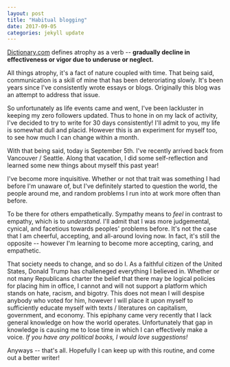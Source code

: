 ```yaml
---
layout: post
title: "Habitual blogging"
date: 2017-09-05
categories: jekyll update
---
```


[Dictionary.com] defines atrophy as a verb -- **gradually decline in effectiveness or vigor due to underuse or neglect.**

All things atrophy, it's a fact of nature coupled with time. That being said, communication is a skill of mine that has been deteroriating slowly. It's been years since I've consistently wrote essays or blogs. Originally this blog was an attempt to address that issue.

So unfortunately as life events came and went, I've been lackluster in keeping my zero followers updated. Thus to hone in on my lack of activity, I've decided to try to write for 30 days consistently! I'll admit to you, my life is somewhat dull and placid. However this is an experiment for myself too, to see how much I can change within a month.

With that being said, today is September 5th. I've recently arrived back from Vancouver / Seattle. Along that vacation, I did some self-reflection and learned some new things about myself this past year!

I've become more inquisitive. Whether or not that trait was something I had before I'm unaware of, but I've definitely started to question the world, the people around me, and random problems I run into at work more often than before.

To be there for others empathetically. Sympathy means to _feel_ in contrast to empathy, which is to _understand_. I'll admit that I was more judgemental, cynical, and facetious towards peoples' problems before. It's not the case that I am cheerful, accepting, and all-around loving now. In fact, it's still the opposite -- however I'm learning to become more accepting, caring, and empathetic.

That society needs to change, and so do I. As a faithful citizen of the United States, Donald Trump has challeneged everything I believed in. Whether or not many Republicans charter the belief that there may be logical policies for placing him in office, I cannot and will not support a platform which stands on hate, racism, and bigotry. This does not mean I will despise anybody who voted for him, however I will place it upon myself to sufficiently educate myself with texts / literatures on capitalism, government, and economy. This epiphany came very recently that I lack general knowledge on how the world operates. Unfortunately that gap in knowledge is causing me to lose time in which I can effectively make a voice. _If you have any political books, I would love suggestions!_

Anyways -- that's all. Hopefully I can keep up with this routine, and come out a better writer!

[Dictionary.com]: http://www.dictionary.com
